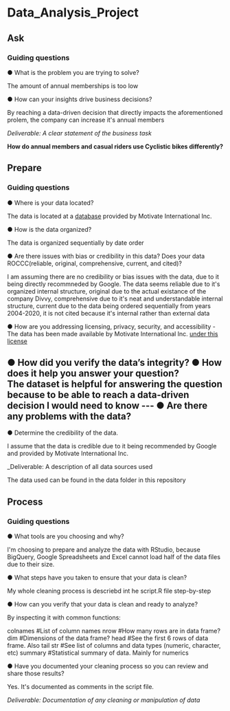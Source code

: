 # Data_Analysis_Project

## Ask
### Guiding questions
● What is the problem you are trying to solve?  

The amount of annual memberships is too low  

● How can your insights drive business decisions?  

By reaching a data-driven decision that directly impacts the aforementioned prolem, the company can increase it's annual members  

_Deliverable: A clear statement of the business task_

**How do annual members and casual riders use Cyclistic bikes differently?**  

## Prepare   
### Guiding questions  

● Where is your data located?  

The data is located at a [database](https://divvy-tripdata.s3.amazonaws.com/index.html) provided by Motivate International Inc. 

● How is the data organized?  

The data is organized sequentially by date order    

● Are there issues with bias or credibility in this data? Does your data ROCCC(reliable, original, comprehensive, current, and cited)?  

I am assuming there are no credibility or bias issues with the data, due to it being directly recommneded by Google. The data seems reliable due to it's organized internal structure, original due to the actual existance of the company Divvy, comprehensive due to it's neat and understandable internal structure, current due to the data being ordered sequentially from years 2004-2020, it is not cited because it's internal rather than external data   

● How are you addressing licensing, privacy, security, and accessibility - The data has been made available by
Motivate International Inc. [under this license](https://www.divvybikes.com/data-license-agreement)   

● How did you verify the data’s integrity?
● How does it help you answer your question?  
The dataset is helpful for answering the question because to be able to reach a data-driven decision I would need to know ---
● Are there any problems with the data?
---
● Determine the credibility of the data.  

I assume that the data is credible due to it being recommended by Google and provided by Motivate International Inc. 

_Deliverable: A description of all data sources used

The data used can be found in the data folder in this repository

## Process  

### Guiding questions  

● What tools are you choosing and why?  

I'm choosing to prepare and analyze the data with RStudio, because BigQuery, Google Spreadsheets and Excel cannot load half of the data files due to their size.

● What steps have you taken to ensure that your data is clean?  

My whole cleaning process is descriebd int he script.R file step-by-step

● How can you verify that your data is clean and ready to analyze?

By inspecting it with common functions:

colnames             #List of column names
nrow                 #How many rows are in data frame?
dim                  #Dimensions of the data frame?
head                 #See the first 6 rows of data frame.  Also tail
str                  #See list of columns and data types (numeric, character, etc)
summary              #Statistical summary of data. Mainly for numerics


● Have you documented your cleaning process so you can review and share those results?

Yes. It's documented as comments in the script file.

_Deliverable: Documentation of any cleaning or manipulation of data_
